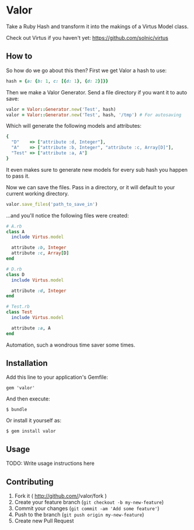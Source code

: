 # Valor

Take a Ruby Hash and transform it into the makings of a Virtus Model class. 

Check out Virtus if you haven't yet: https://github.com/solnic/virtus

## How to

So how do we go about this then? First we get Valor a hash to use:
```ruby
hash = {a: {b: 1, c: [{d: 1}, {d: 2}]}}
```

Then we make a Valor Generator. Send a file directory if you want it to auto save:
```ruby
valor = Valor::Generator.new('Test', hash)
valor = Valor::Generator.new('Test', hash, '/tmp') # For autosaving
```

Which will generate the following models and attributes:
```ruby
{
  "D"    => ["attribute :d, Integer"],
  "A"    => ["attribute :b, Integer", "attribute :c, Array[D]"],
  "Test" => ["attribute :a, A"]
}
```

It even makes sure to generate new models for every sub hash you happen to pass it.

Now we can save the files. Pass in a directory, or it will default to your current working directory.
```ruby
valor.save_files('path_to_save_in')
```

...and you'll notice the following files were created:
```ruby
# A.rb
class A
  include Virtus.model

  attribute :b, Integer
  attribute :c, Array[D]
end

# D.rb
class D
  include Virtus.model

  attribute :d, Integer
end

# Test.rb
class Test
  include Virtus.model

  attribute :a, A
end
```

Automation, such a wondrous time saver some times.

## Installation

Add this line to your application's Gemfile:

    gem 'valor'

And then execute:

    $ bundle

Or install it yourself as:

    $ gem install valor

## Usage

TODO: Write usage instructions here

## Contributing

1. Fork it ( http://github.com/<my-github-username>/valor/fork )
2. Create your feature branch (`git checkout -b my-new-feature`)
3. Commit your changes (`git commit -am 'Add some feature'`)
4. Push to the branch (`git push origin my-new-feature`)
5. Create new Pull Request
